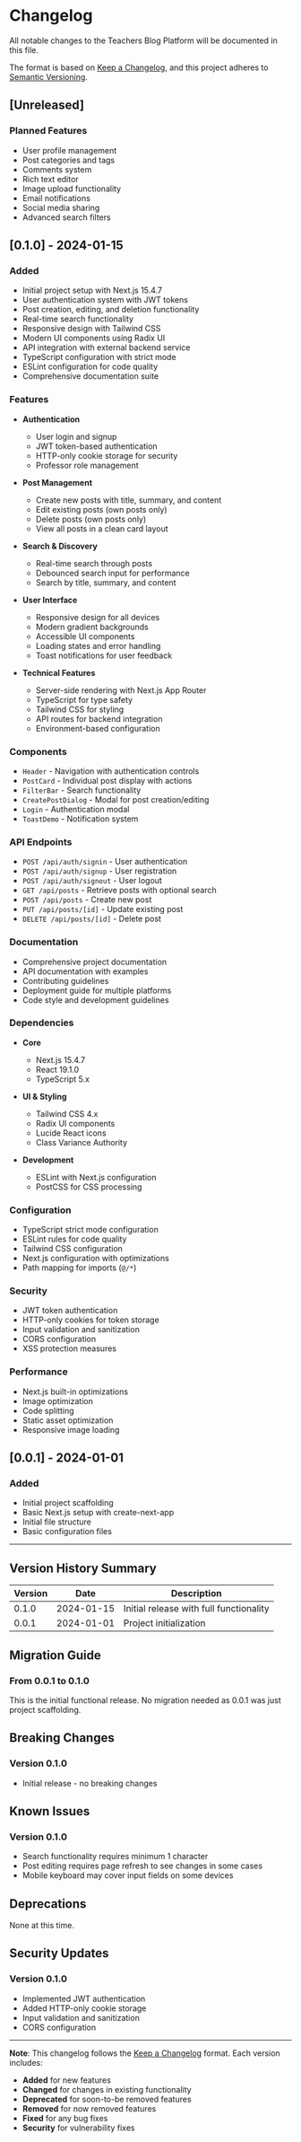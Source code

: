 # Changelog

All notable changes to the Teachers Blog Platform will be documented in this file.

The format is based on [Keep a Changelog](https://keepachangelog.com/en/1.0.0/),
and this project adheres to [Semantic Versioning](https://semver.org/spec/v2.0.0.html).

## [Unreleased]

### Planned Features
- User profile management
- Post categories and tags
- Comments system
- Rich text editor
- Image upload functionality
- Email notifications
- Social media sharing
- Advanced search filters

## [0.1.0] - 2024-01-15

### Added
- Initial project setup with Next.js 15.4.7
- User authentication system with JWT tokens
- Post creation, editing, and deletion functionality
- Real-time search functionality
- Responsive design with Tailwind CSS
- Modern UI components using Radix UI
- API integration with external backend service
- TypeScript configuration with strict mode
- ESLint configuration for code quality
- Comprehensive documentation suite

### Features
- **Authentication**
  - User login and signup
  - JWT token-based authentication
  - HTTP-only cookie storage for security
  - Professor role management

- **Post Management**
  - Create new posts with title, summary, and content
  - Edit existing posts (own posts only)
  - Delete posts (own posts only)
  - View all posts in a clean card layout

- **Search & Discovery**
  - Real-time search through posts
  - Debounced search input for performance
  - Search by title, summary, and content

- **User Interface**
  - Responsive design for all devices
  - Modern gradient backgrounds
  - Accessible UI components
  - Loading states and error handling
  - Toast notifications for user feedback

- **Technical Features**
  - Server-side rendering with Next.js App Router
  - TypeScript for type safety
  - Tailwind CSS for styling
  - API routes for backend integration
  - Environment-based configuration

### Components
- `Header` - Navigation with authentication controls
- `PostCard` - Individual post display with actions
- `FilterBar` - Search functionality
- `CreatePostDialog` - Modal for post creation/editing
- `Login` - Authentication modal
- `ToastDemo` - Notification system

### API Endpoints
- `POST /api/auth/signin` - User authentication
- `POST /api/auth/signup` - User registration
- `POST /api/auth/signout` - User logout
- `GET /api/posts` - Retrieve posts with optional search
- `POST /api/posts` - Create new post
- `PUT /api/posts/[id]` - Update existing post
- `DELETE /api/posts/[id]` - Delete post

### Documentation
- Comprehensive project documentation
- API documentation with examples
- Contributing guidelines
- Deployment guide for multiple platforms
- Code style and development guidelines

### Dependencies
- **Core**
  - Next.js 15.4.7
  - React 19.1.0
  - TypeScript 5.x

- **UI & Styling**
  - Tailwind CSS 4.x
  - Radix UI components
  - Lucide React icons
  - Class Variance Authority

- **Development**
  - ESLint with Next.js configuration
  - PostCSS for CSS processing

### Configuration
- TypeScript strict mode configuration
- ESLint rules for code quality
- Tailwind CSS configuration
- Next.js configuration with optimizations
- Path mapping for imports (`@/*`)

### Security
- JWT token authentication
- HTTP-only cookies for token storage
- Input validation and sanitization
- CORS configuration
- XSS protection measures

### Performance
- Next.js built-in optimizations
- Image optimization
- Code splitting
- Static asset optimization
- Responsive image loading

## [0.0.1] - 2024-01-01

### Added
- Initial project scaffolding
- Basic Next.js setup with create-next-app
- Initial file structure
- Basic configuration files

---

## Version History Summary

| Version | Date | Description |
|---------|------|-------------|
| 0.1.0 | 2024-01-15 | Initial release with full functionality |
| 0.0.1 | 2024-01-01 | Project initialization |

## Migration Guide

### From 0.0.1 to 0.1.0
This is the initial functional release. No migration needed as 0.0.1 was just project scaffolding.

## Breaking Changes

### Version 0.1.0
- Initial release - no breaking changes

## Known Issues

### Version 0.1.0
- Search functionality requires minimum 1 character
- Post editing requires page refresh to see changes in some cases
- Mobile keyboard may cover input fields on some devices

## Deprecations

None at this time.

## Security Updates

### Version 0.1.0
- Implemented JWT authentication
- Added HTTP-only cookie storage
- Input validation and sanitization
- CORS configuration

---

**Note**: This changelog follows the [Keep a Changelog](https://keepachangelog.com/) format. Each version includes:
- **Added** for new features
- **Changed** for changes in existing functionality
- **Deprecated** for soon-to-be removed features
- **Removed** for now removed features
- **Fixed** for any bug fixes
- **Security** for vulnerability fixes
